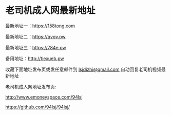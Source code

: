 # 老司机成人网最新地址

最新地址一：https://158tong.com

最新地址二：https://qvqv.pw

最新地址三：https://784e.pw

备用地址：http://tiexueb.pw

收藏下面地址发布页或发任意邮件到 lsjdizhi@gmail.com,自动回复老司机视频最新地址

老司机成人网地址发布页:

http://www.emoneyspace.com/94lsj

https://github.com/94lsj/94lsj/
